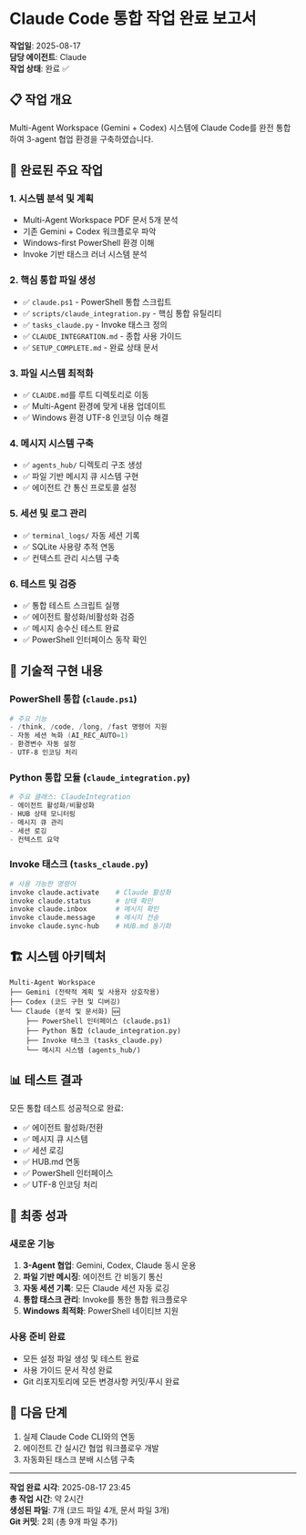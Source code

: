 # Claude Code 통합 작업 완료 보고서
**작업일**: 2025-08-17  
**담당 에이전트**: Claude  
**작업 상태**: 완료 ✅

## 📋 작업 개요
Multi-Agent Workspace (Gemini + Codex) 시스템에 Claude Code를 완전 통합하여 3-agent 협업 환경을 구축하였습니다.

## 🎯 완료된 주요 작업

### 1. 시스템 분석 및 계획
- Multi-Agent Workspace PDF 문서 5개 분석
- 기존 Gemini + Codex 워크플로우 파악
- Windows-first PowerShell 환경 이해
- Invoke 기반 태스크 러너 시스템 분석

### 2. 핵심 통합 파일 생성
- ✅ `claude.ps1` - PowerShell 통합 스크립트
- ✅ `scripts/claude_integration.py` - 핵심 통합 유틸리티
- ✅ `tasks_claude.py` - Invoke 태스크 정의
- ✅ `CLAUDE_INTEGRATION.md` - 종합 사용 가이드
- ✅ `SETUP_COMPLETE.md` - 완료 상태 문서

### 3. 파일 시스템 최적화
- ✅ `CLAUDE.md`를 루트 디렉토리로 이동
- ✅ Multi-Agent 환경에 맞게 내용 업데이트
- ✅ Windows 환경 UTF-8 인코딩 이슈 해결

### 4. 메시지 시스템 구축
- ✅ `agents_hub/` 디렉토리 구조 생성
- ✅ 파일 기반 메시지 큐 시스템 구현
- ✅ 에이전트 간 통신 프로토콜 설정

### 5. 세션 및 로그 관리
- ✅ `terminal_logs/` 자동 세션 기록
- ✅ SQLite 사용량 추적 연동
- ✅ 컨텍스트 관리 시스템 구축

### 6. 테스트 및 검증
- ✅ 통합 테스트 스크립트 실행
- ✅ 에이전트 활성화/비활성화 검증
- ✅ 메시지 송수신 테스트 완료
- ✅ PowerShell 인터페이스 동작 확인

## 🔧 기술적 구현 내용

### PowerShell 통합 (`claude.ps1`)
```powershell
# 주요 기능
- /think, /code, /long, /fast 명령어 지원
- 자동 세션 녹화 (AI_REC_AUTO=1)
- 환경변수 자동 설정
- UTF-8 인코딩 처리
```

### Python 통합 모듈 (`claude_integration.py`)
```python
# 주요 클래스: ClaudeIntegration
- 에이전트 활성화/비활성화
- HUB 상태 모니터링
- 메시지 큐 관리
- 세션 로깅
- 컨텍스트 요약
```

### Invoke 태스크 (`tasks_claude.py`)
```bash
# 사용 가능한 명령어
invoke claude.activate    # Claude 활성화
invoke claude.status      # 상태 확인
invoke claude.inbox       # 메시지 확인
invoke claude.message     # 메시지 전송
invoke claude.sync-hub    # HUB.md 동기화
```

## 🏗️ 시스템 아키텍처

```
Multi-Agent Workspace
├── Gemini (전략적 계획 및 사용자 상호작용)
├── Codex (코드 구현 및 디버깅)
└── Claude (분석 및 문서화) 🆕
    ├── PowerShell 인터페이스 (claude.ps1)
    ├── Python 통합 (claude_integration.py)
    ├── Invoke 태스크 (tasks_claude.py)
    └── 메시지 시스템 (agents_hub/)
```

## 📊 테스트 결과
모든 통합 테스트 성공적으로 완료:
- ✅ 에이전트 활성화/전환
- ✅ 메시지 큐 시스템
- ✅ 세션 로깅
- ✅ HUB.md 연동
- ✅ PowerShell 인터페이스
- ✅ UTF-8 인코딩 처리

## 🎉 최종 성과

### 새로운 기능
1. **3-Agent 협업**: Gemini, Codex, Claude 동시 운용
2. **파일 기반 메시징**: 에이전트 간 비동기 통신
3. **자동 세션 기록**: 모든 Claude 세션 자동 로깅
4. **통합 태스크 관리**: Invoke를 통한 통합 워크플로우
5. **Windows 최적화**: PowerShell 네이티브 지원

### 사용 준비 완료
- 모든 설정 파일 생성 및 테스트 완료
- 사용 가이드 문서 작성 완료
- Git 리포지토리에 모든 변경사항 커밋/푸시 완료

## 🚀 다음 단계
1. 실제 Claude Code CLI와의 연동
2. 에이전트 간 실시간 협업 워크플로우 개발
3. 자동화된 태스크 분배 시스템 구축

---
**작업 완료 시각**: 2025-08-17 23:45  
**총 작업 시간**: 약 2시간  
**생성된 파일**: 7개 (코드 파일 4개, 문서 파일 3개)  
**Git 커밋**: 2회 (총 9개 파일 추가)